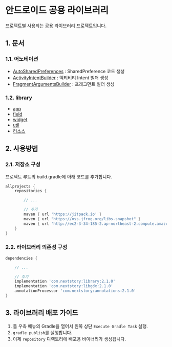 # 안드로이드 공용 라이브러리

프로젝트별 사용되는 공용 라이브러리 프로젝트입니다.

## 1. 문서

### 1.1. 어노테이션

- [AutoSharedPreferences](./docs/annotations/AutoSharedPreferences.md) : SharedPreference 코드 생성
- [ActivityIntentBuilder](./docs/annotations/ActivityIntentBuilder.md) : 액티비티 Intent 빌더 생성
- [FragmentArgumentsBuilder](./docs/annotations/FragmentArgumentsBuilder.md) : 프래그먼트 빌더 생성

### 1.2. library

- [app](./docs/library/app/app.md)
- [field](./docs/library/field.md)
- [widget](./docs/library/widget/widget.md)
- [util](./docs/library/util/util.md)
- [리소스](./docs/library/resources.md)

## 2. 사용방법

### 2.1. 저장소 구성

프로젝트 루트의 build.gradle에 아래 코드를 추가합니다.

```gradle
allprojects {
    repositories {

        // ...

        // 추가
        maven { url 'https://jitpack.io' }
        maven { url "https://oss.jfrog.org/libs-snapshot" }
        maven { url 'http://ec2-3-34-185-2.ap-northeast-2.compute.amazonaws.com:8889/troy/LibraryAndroid/-/raw/main/repository' }        
    }
}
```

### 2.2. 라이브러리 의존성 구성

```gradle
dependencies {

    // ...

    // 추가
    implementation 'com.nextstory:library:2.1.0'
    implementation 'com.nextstory:libgdx:2.1.0'
    annotationProcessor 'com.nextstory:annotations:2.1.0'
}
```

## 3. 라이브러리 배포 가이드

1. 툴 우측 메뉴의 Gradle을 열어서 왼쪽 상단 `Execute Gradle Task` 실행.
2. `gradle publish`를 실행합니다.
3. 이제 `repository` 디렉토리에 배포용 바이너리가 생성됩니다.
